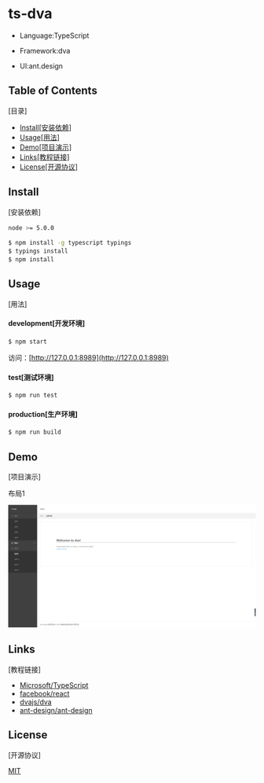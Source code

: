 ts-dva
=======

* Language:TypeScript

* Framework:dva

* UI:ant.design

Table of Contents
-------
[目录]

* [Install[安装依赖]](#install)
* [Usage[用法]](#usage)
* [Demo[项目演示]](#demo)
* [Links[教程链接]](#links)
* [License[开源协议]](#license)

Install
-------
[安装依赖]

```bash
node >= 5.0.0
```
```bash
$ npm install -g typescript typings
$ typings install
$ npm install
```

Usage
-------
[用法]

#### development[开发环境]

```bash
$ npm start
```
访问：[http://127.0.0.1:8989](http://127.0.0.1:8989)

#### test[测试环境]

```bash
$ npm run test
```

#### production[生产环境]

```bash
$ npm run build
```

Demo
-------
[项目演示]

布局1

![布局1](https://github.com/huang6349/Pictures/blob/master/ts-dva/2016-10-14_163215.png)

Links
-------
[教程链接]

* [Microsoft/TypeScript](https://github.com/Microsoft/TypeScript)
* [facebook/react](https://github.com/facebook/react)
* [dvajs/dva](https://github.com/dvajs/dva)
* [ant-design/ant-design](https://github.com/ant-design/ant-design)

License
-------
[开源协议]

[MIT](https://tldrlegal.com/license/mit-license)